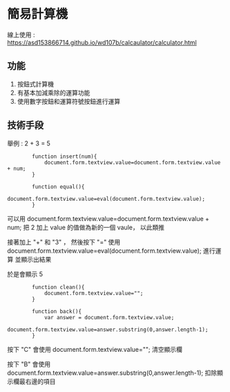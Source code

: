 # 簡易計算機

線上使用 : https://asd153866714.github.io/wd107b/calcaulator/calculator.html

## 功能

1. 按鈕式計算機
2. 有基本加減乘除的運算功能
3. 使用數字按鈕和運算符號按鈕進行運算

## 技術手段

舉例 : 2 + 3 = 5

			function insert(num){
				document.form.textview.value=document.form.textview.value + num;
			}
			
			function equal(){
				document.form.textview.value=eval(document.form.textview.value);
			}


可以用 document.form.textview.value=document.form.textview.value + num; 
把 2 加上 value 的值做為新的一個 vaule， 以此類推

接著加上 "+" 和 "3" ， 然後按下 "=" 使用 document.form.textview.value=eval(document.form.textview.value); 進行運算 並顯示出結果

於是會顯示 5

			function clean(){
				document.form.textview.value="";
			}

			function back(){
				var answer = document.form.textview.value;
				document.form.textview.value=answer.substring(0,answer.length-1);
			}

按下 "C" 會使用 document.form.textview.value=""; 清空顯示欄

按下 "B" 會使用 document.form.textview.value=answer.substring(0,answer.length-1); 扣除顯示欄最右邊的項目
